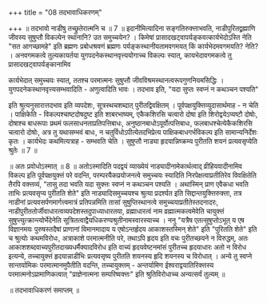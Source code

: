 +++
title = "08 तदभावाधिकरणम्"

+++
॥ तदभावो नाडीषु तच्छ्रुतेरात्मनि च ॥ 7 ॥ इदानीमित्यादिना सङ्गतिरुक्त्ताभवति, नाडीपुरितद्व्रह्माणि जीवस्य सुषुप्तौ विकल्पेन स्थानानि? उत समुच्चयेन? । किमेषां प्रासादखट्वापर्यङ्कवत्कार्यभेदोऽस्ति नेति "सत आगच्छामहे" इति ब्रह्मणः प्रबोधश्रवणं ब्रह्मणः पर्यङ्कस्थानीयतामवगमयत् किं कार्यभेदमवगमयति? नेति? । अनवगमकत्वे तुल्यकायर्तया युगपदनेकस्थानवृत्त्ययोगाच्च विकल्पः स्यात्, कायभेदावगमकत्वे तु प्रासादखट्वापर्यङ्कानामिव

कार्यभेदात् समुच्चयः स्यात्, ततश्च परमात्मनः सुषुप्तौ जीवविश्रमस्थानत्वरूपगुणनियमसिद्धिः । युगपदनेकस्थानवृत्त्यसम्भवादिति - अणुत्वादिति भावः । तदभाव इति, "यदा सुप्तः स्वप्नं न कथञ्चन पश्यति"

इति श्रुत्यनुसारात्तदभाव इति व्यपदेशः, सूत्रस्थचशब्दात् पुरीतद्विवक्षितम् । पूर्वपक्षयुक्त्तिव्युदासार्थमाह - न चेति । पाक्षिकेति - विकल्पश्चाष्टदोषदुष्ट इति शाबरभाष्यम्, एकैकशिरसि चत्वारो दोषा इति शिरोद्वयेऽप्यष्टौ दोषोः, दोषाश्च बाधरूपाः प्रथमं फलसाधनताप्रतिपत्तिबाधः, अनुष्ठानबाधोऽपूर्वोत्पत्तिबाधः, फलबाधश्चेत्येकैकशिरसि चत्वारो दोषोः, अत्र तु यथासम्भवं बाधः, न चतुर्विधोऽपीत्येतदभिप्रेत्य पाक्षिकबाधगर्भविकल्प इति सामान्यनिर्देशः कृतः । कार्यभेदः कथमित्यत्राह - सम्भवति चेति । सुषुप्तौ नाड्या हृदयान्निष्क्रम्य पुरीतति शयनं प्रत्यवसृप्येति श्रुतेः ॥ 7 ॥

॥ अतः प्रवोधोऽस्मात् ॥ 8 ॥ अतोऽस्मादिति पदद्वयं व्याख्येयं नाड्यादीनामेकार्थत्वाद् व्रीहियवादीनामिव विकल्प इति पूर्वपक्षयुक्त्तं परे वदन्ति, परम्परयैकप्रयोजनत्वे समुच्चयः स्यादिति निरपेक्षत्वाप्रतीतिरेव विवक्षितेति तैरपि वक्त्तव्यं, "तासु तदा भवति यदा सुक्त्तः स्वप्नं न कथञ्चन पश्यति । अथास्मिन् प्राण एवैकधा भवति ताभिः प्रत्यवसृप्य पुरीतति शेते" इति नाड्यादिसमुच्चयश्च श्रुत्या प्रदर्श्यत इति सिद्दान्तयुक्त्तिरुक्त्ता, तत्र नाडीनां प्रत्यवसर्पणमार्गत्त्वमात्रं प्रतिपन्नमिति तासां सुषुप्तिस्थानत्वे समुच्चयाप्रतीतेस्तदनादरः, नाडीपुरीततोर्जीवाधारत्वव्यपदेशस्तदुपाध्याधारतया, व्रह्माधारत्वं नाम व्रह्मात्मकत्वमेवेति चायुक्त्तं सुषुप्त्युत्क्रान्त्योर्भेदेनेति सूत्रितत्वाद्वैयधिकरण्यश्रुतीनामस्वारस्याच्च । ननु "यत्रैष एतत्सुषुप्तोऽभूत् य एष विज्ञानमयः पुरुषस्तदैषां प्राणानां विमानमादाय य एषोऽन्तर्हृदय आकाशस्तस्मिन् शेते" इति "पुरितति शेते" इति च श्रुत्योः कथमविरोधः, अत्राकाशे परमात्मनीति परे, तथाऽपि हृदय इति वचः पुरीतच्छयने न विरुद्धम्, अतः आकाशशब्दवाच्यपुरीतदाख्यधर्मैक्यादविरोध इति वाच्यं हृदयवेष्टनमांसं पुरीतच्च हृदयाधारः अतो न विरोध इत्यन्ये, तच्चायुक्त्तं हृदयान्नाडीभिः प्रत्यवसृष्य पुरीतति शयनस्य हृदि शयनस्य च विरोधात् । अन्ये तु स्वप्ने सान्तर्यामिकः परमात्मानमुपैतीति वदन्ति, तच्चायुक्त्तम् - अन्तर्यामिण ईश्वराद्वयातिरिक्त्तस्य परमात्मनोऽप्रामाणिकत्वात् "प्राज्ञेनात्मना सम्परिष्वक्त्तः" इति श्रुतिविरोधाच्च अन्यत्सर्वं तुल्यम् ॥

॥ तदभावाधिकरणं समाप्तम् ॥

